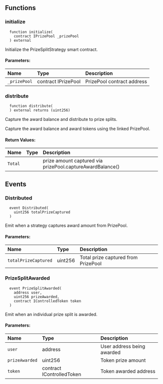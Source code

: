 

## Functions
### initialize
```solidity
  function initialize(
    contract IPrizePool _prizePool
  ) external
```
Initialize the PrizeSplitStrategy smart contract.


#### Parameters:
| Name | Type | Description                                                          |
| :--- | :--- | :------------------------------------------------------------------- |
|`_prizePool` | contract IPrizePool | PrizePool contract address

### distribute
```solidity
  function distribute(
  ) external returns (uint256)
```
Capture the award balance and distribute to prize splits.

   Capture the award balance and award tokens using the linked PrizePool.


#### Return Values:
| Name                           | Type          | Description                                                                  |
| :----------------------------- | :------------ | :--------------------------------------------------------------------------- |
|`Total`|  | prize amount captured via prizePool.captureAwardBalance()
## Events
### Distributed
```solidity
  event Distributed(
    uint256 totalPrizeCaptured
  )
```
Emit when a strategy captures award amount from PrizePool.


#### Parameters:
| Name                           | Type          | Description                                    |
| :----------------------------- | :------------ | :--------------------------------------------- |
|`totalPrizeCaptured`| uint256 |  Total prize captured from PrizePool
### PrizeSplitAwarded
```solidity
  event PrizeSplitAwarded(
    address user,
    uint256 prizeAwarded,
    contract IControlledToken token
  )
```
Emit when an individual prize split is awarded.


#### Parameters:
| Name                           | Type          | Description                                    |
| :----------------------------- | :------------ | :--------------------------------------------- |
|`user`| address |          User address being awarded
|`prizeAwarded`| uint256 |  Token prize amount
|`token`| contract IControlledToken |         Token awarded address
